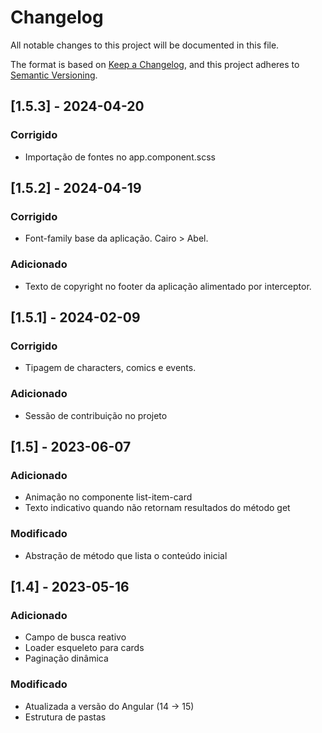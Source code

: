 # Changelog

All notable changes to this project will be documented in this file.

The format is based on [Keep a Changelog](https://keepachangelog.com/en/1.1.0/),
and this project adheres to [Semantic Versioning](https://semver.org/spec/v2.0.0.html).

## [1.5.3] - 2024-04-20
### Corrigido
- Importação de fontes no app.component.scss


## [1.5.2] - 2024-04-19
### Corrigido
- Font-family base da aplicação. Cairo > Abel.

### Adicionado
- Texto de copyright no footer da aplicação alimentado por interceptor.


## [1.5.1] - 2024-02-09
### Corrigido
- Tipagem de characters, comics e events.

### Adicionado
- Sessão de contribuição no projeto

## [1.5] - 2023-06-07
### Adicionado
- Animação no componente list-item-card
- Texto indicativo quando não retornam resultados do método get

### Modificado
- Abstração de método que lista o conteúdo inicial

## [1.4] - 2023-05-16

### Adicionado

- Campo de busca reativo
- Loader esqueleto para cards
- Paginação dinâmica

### Modificado

- Atualizada a versão do Angular (14 -> 15)
- Estrutura de pastas